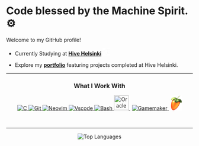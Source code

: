 #  Code blessed by the Machine Spirit. ⚙

Welcome to my GitHub profile!

- Currently Studying at [**Hive Helsinki**](https://www.hive.fi/en) <img src="https://raw.githubusercontent.com/usvapel/usvapel/main/assets/icons/42white.png" alt="42" width="20" height="20"/>

- Explore my [**portfolio**](https://github.com/usvapel/Hive_Helsinki_Projects) featuring projects completed at Hive Helsinki.

---

<div align="center">
  
  ### What I Work With
  
</div>

<p align="center">
  <a href="https://en.wikipedia.org/wiki/C_(programming_language)" target="_blank">
    <img src="https://cdn.jsdelivr.net/gh/devicons/devicon@latest/icons/c/c-original.svg" alt="C" width="40" height="40" title="C Language"/>
  </a>
  <a href="https://git-scm.com/" target="_blank">
    <img src="https://cdn.jsdelivr.net/gh/devicons/devicon@latest/icons/git/git-original.svg" alt="Git" width="40" height="40" title="Git"/>
  </a>
  <a href="https://neovim.io/" target="_blank">
    <img src="https://cdn.jsdelivr.net/gh/devicons/devicon@latest/icons/neovim/neovim-original.svg" alt="Neovim" width="40" height="40" title="Neovim Editor"/>
  </a>
  <a href="https://code.visualstudio.com/" target="_blank">
    <img src="https://cdn.jsdelivr.net/gh/devicons/devicon@latest/icons/vscode/vscode-original.svg" alt="Vscode" width="40" height="40" title="Visual Studio Code"/>
  </a>
  <a href="https://www.gnu.org/software/bash/" target="_blank">
    <img src="https://cdn.jsdelivr.net/gh/devicons/devicon@latest/icons/bash/bash-original.svg" alt="Bash" width="40" height="40" title="Bash"/>
  </a>
  <a href="https://www.virtualbox.org/" target="_blank">
    <img src="https://upload.wikimedia.org/wikipedia/commons/f/ff/VirtualBox_2024_Logo.svg" width="40" height="40" title="Oracle VirtualBox"/>
  </a>
  <img src="https://via.placeholder.com/10x40/00000000/00000000" width="1" height="40"/>
  <a href="https://gamemaker.io/en" target="_blank">
    <img src="https://cdn.brandfetch.io/idLXVOChpM/w/180/h/180/theme/light/logo.png?c=1dxbfHSJFAPEGdCLU4o5B" alt="Gamemaker" width="40" height="40" title="Gamemaker Studio 2"/>
  </a>
  <img src="https://via.placeholder.com/10x40/00000000/00000000" width="1" height="40"/>
  <a href="https://www.image-line.com/fl-studio/" target="_blank">
    <img src="https://raw.githubusercontent.com/usvapel/usvapel/main/assets/icons/flstudio.png" alt="Fl-studio" width="30" height="40" title="FL Studio"/>
  </a>
</p>

&nbsp;

---

<!--## Projects

A selection of academic projects focused on C programming, system development, and low-level computing.

### Project Portfolio

| Project | Description | Technologies | Grade |
|--------|-------------|--------------|:-----:|
| [**libft**](https://github.com/usvapel/libft) | Custom standard library in C, implementing memory manipulation, string operations, and utility functions. | C, libc | ![125](https://img.shields.io/badge/125-1?style=plastic)  |
| [**printf**](https://github.com/usvapel/printf) | Recreation of the `printf` function, handling formatted output and variadic arguments. | C, Variadic Functions | ![100](https://img.shields.io/badge/100-1?style=plastic) |
| [**get_next_line**](https://github.com/usvapel/get_next_line) | Line-by-line file reader using buffered input and static memory. | C, File I/O | ![100](https://img.shields.io/badge/100-1?style=plastic) |
| [**Born2BeRoot**](https://github.com/usvapel/born2BeRoot) | System administration project: secure VM setup, user/group policies, and monitoring via UFW and SSH. | Bash, Linux, VirtualBox | ![96](https://img.shields.io/badge/96-1?style=plastic) |
| [**fractol**](https://github.com/usvapel/fract-ol) | Interactive fractal renderer supporting Mandelbrot, Burning Ship and Julia sets with zoom/pan capabilities. | C, MLX42, Graphics Programming | ![125](https://img.shields.io/badge/125-1?style=plastic) |

> **!** &nbsp;&nbsp; *All projects were completed as part of the 42 curriculum. Grades reflect evaluation results.*-->

<div align="center">
  <img src="https://github-readme-stats.vercel.app/api/top-langs/?username=usvapel&layout=compact&theme=radical" alt="Top Languages" />
</div>

<!-- [![trophy](https://github-profile-trophy.vercel.app/?username=usvapel)](https://github.com/ryo-ma/github-profile-trophy) -->
<img src="https://via.placeholder.com/10x40/00000000/00000000" width="1" height="40"/>
